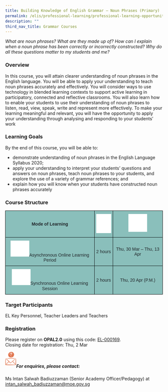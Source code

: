 ```yaml
---
title: Building Knowledge of English Grammar – Noun Phrases (Primary)
permalink: /elis/professional-learning/professional-learning-opportunities/primary/noun-phrases/
description: ""
third_nav_title: Grammar Courses
---
```

<em>What are noun phrases? What are they made up of? How can I explain when a noun phrase has been correctly or incorrectly constructed? Why do all these questions matter to my students and me?</em>

### Overview
In this course, you will attain clearer understanding of noun phrases in the English language. You will be able to apply your understanding to teach noun phrases accurately and effectively. You will consider ways to use technology in blended learning contexts to support active learning in participatory, connected and reflective classrooms. You will also learn how to enable your students to use their understanding of noun phrases to listen, read, view, speak, write and represent more effectively. To make your learning meaningful and relevant, you will have the opportunity to apply your understanding through analysing and responding to your students’ work

### Learning Goals

By the end of this course, you will be able to:

*   demonstrate understanding of noun phrases in the English Language Syllabus 2020;
*   apply your understanding to interpret your students’ questions and answers on noun phrases, teach noun phrases to your students, and explore the use of a variety of grammar references; and
*   explain how you will know when your students have constructed noun phrases accurately

### Course Structure

<style type="text/css">
.tg  {border-collapse:collapse;border-spacing:0;}
.tg td{border-color:black;border-style:solid;border-width:1px;font-family:Arial, sans-serif;font-size:14px;
  overflow:hidden;padding:10px 5px;word-break:normal;}
.tg th{border-color:black;border-style:solid;border-width:1px;font-family:Arial, sans-serif;font-size:14px;
  font-weight:normal;overflow:hidden;padding:10px 5px;word-break:normal;}
.tg .tg-y050{background-color:#8abfbb;color:#212529;text-align:center;vertical-align:middle}
.tg .tg-h3mj{background-color:#8abfbb;color:#212529;font-weight:bold;text-align:center;vertical-align:middle}
.tg .tg-thnp{background-color:#8abfbb;color:#212529;font-weight:bold;text-align:center;vertical-align:top}
.tg .tg-ta8k{background-color:#8abfbb;color:#212529;text-align:center;vertical-align:top}
</style>
<table class="tg">
<thead>
  <tr>
    <th class="tg-h3mj">Mode of Learning</th>
    <th class="tg-thnp"><img style="width:50px" alt="Picture7" src="/images/picture7.png"></th>
    <th class="tg-thnp"><img style="width:60px" alt="Picture8" src="/images/picture8.png"></th>
  </tr>
</thead>
<tbody>
  <tr>
    <td class="tg-ta8k"><img style="width:60px" alt="Picture9" src="/images/picture9.png">Asynchronous Online Learning Period           </td>
    <td class="tg-y050">2 hours</td>
    <td class="tg-y050">Thu, 30 Mar – Thu, 13 Apr</td>
  </tr>
  <tr>
    <td class="tg-ta8k"><img style="width:60px" alt="Picture10" src="/images/picture10.png">Synchronous Online Learning Session           </td>
    <td class="tg-y050">2 hours</td>
    <td class="tg-y050">Thu, 20 Apr (P.M.)</td>
  </tr>
</tbody>
</table>
		 
### Target Participants

EL Key Personnel, Teacher Leaders and Teachers

### Registration

Please register on&nbsp;**OPAL2.0**&nbsp;using this code:&nbsp;[EL-000169](https://www.opal2.moe.edu.sg/app/learner/detail/course/abc24703-1980-461e-953f-107a875e9f08). <br> 
Closing date for registration: Thu, 2 Mar

<img align="left" style="width:7%" src="/images/picture17.png"><br>

##### For enquiries, please contact:
Ms Intan Salwah Badiuzzaman (Senior Academy Officer/Pedagogy) at
<a href="mailto:intan_salwah_badiuzzaman@moe.gov.sg">intan_salwah_badiuzzaman@moe.gov.sg</a>